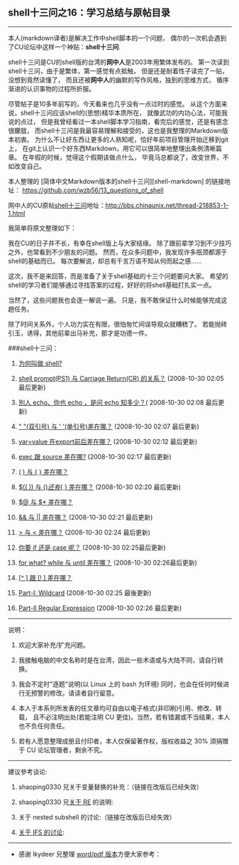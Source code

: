 ## shell十三问之16：学习总结与原帖目录
---------------------------------

本人(markdown译者)是解决工作中shell脚本的一个问题，
偶尔的一次机会遇到了CU论坛中这样一个神贴：**shell十三问**.

shell十三问是CU的shell版的台湾的**网中人**是2003年用繁体发布的。
第一次读到shell十三问，由于是繁体，第一感觉有点抵触，
但是还是耐着性子读完了一贴，没想到竟然读懂了，
而且还被**网中人**的幽默的写作风格，独到的思维方式，
循序渐进的认识事物的过程所折服。

尽管帖子是10多年前写的，今天看来也几乎没有一点过时的感觉。
从这个方面来说，shell十三问应该shell的(思想)精华本质所在，
就像武功的内功心法，可能我说的点过，
但是我曾经看过一本shell脚本学习指南，看完后的感觉，还是有感念很朦胧，
而shell十三问是我最容易理解和接受的，这也是我整理的Markdown版本初衷。
为什么不让好东西让更多的人熟知呢，恰好年前项目管理开始迁移到git上，
在git上认识一个好东西Markdown，用它可以很简单地整理出条例清晰篇章。
在年假的时候，觉得这个假期该做点什么，
毕竟马总都说了，改变世界，不如改变自己。

本人整理的 [简体中文Markdown版本的shell十三问][shell-markdown] 的链接地址： https://github.com/wzb56/13_questions_of_shell

网中人的CU原帖[shell十三问][0]地址：http://bbs.chinaunix.net/thread-218853-1-1.html

我简单将原文整理如下：
   
 我在CU的日子并不长，有幸在shell版上与大家结缘。
 除了跟前辈学习到不少技巧之外，也常看到不少朋友的问题。
 然而，在众多问题中，我发现许多瓶颈都源于shell的基础而已。
 每次要解说，却总有千言万语不知从何而起之感......

 这次，我不是来回答，而是准备了关于shell基础的十三个问题要问大家。
 希望的shell的学习者们能够通过寻找答案的过程，好好的将shell基础打扎实一点。

 当然了，这些问题我也会逐一解说一遍。
 只是，我不敢保证什么时候能够完成这趟任务。

 除了时间关系外，个人功力实在有限，很怕匆忙间误导观众就糟糕了。
 若能抛砖引玉，诱得，其他前辈出马补充，那才是功德一件。


###shell十三问：

1. [为何叫做 shell?][1]	
 
2. [shell prompt(PS1) 与 Carriage Return(CR) 的关系？][2] (2008-10-30 02:05 最后更新)
	
3. [別人 echo、你也 echo ，是问 echo 知多少？][3]( 2008-10-30 02:08 最后更新)	

4. [" "(双引号) 与 ' '(单引号)差在哪？][4]  (2008-10-30 02:07 最后更新)
	
5. [var=value 在export前后差在哪？][5] (2008-10-30 02:12 最后更新)

6. [exec 跟 source 差在哪?][6] (2008-10-30 02:17 最后更新)
  
7. [( ) 与 { } 差在哪？][7]
	
8. [$(( )) 与 $( ) 还有${ } 差在哪？][8] (2008-10-30 02:20 最后更新)	

9. [$@ 与 $* 差在哪？][9]
	
10. [&& 与 || 差在哪？][10] (2008-10-30 02:21 最后更新)
	
11. [> 与 < 差在哪？][11] (2008-10-30 02:24 最后更新)
	
12. [你要 if 还是 case 呢？][12] (2008-10-30 02:25最后更新)
	
13. [for what? while 与 until 差在哪？][13] (2008-10-30 02:26最后更新)
	
14. [[^ ] 跟 [! ] 差在哪？][14]

15. [Part-I: Wildcard][14] (2008-10-30 02:25 最後更新)

16. [Part-II Regular Expression][15] (2008-10-30 02:26 最后更新)
	
--------------
说明：

1. 欢迎大家补充/扩充问题。

2. 我接触电脑的中文名称时是在台湾，因此一些术语或与大陆不同，请自行转换。 

3. 我会不定时"逐题"说明(以 Linux 上的 bash 为环境)
	同时，也会在任何时候进行无预警的修改。请读者自行留意。

4. 本人于本系列所发表的任文章均可自由以电子格式(非印刷)引用、修改、转载，
	且不必注明出处(若能注明 CU 更佳)。当然，若有错漏或不当结果，本人也不负任何责任。

5. 若有人愿意整理成册且付印者，本人仅保留著作权，版权收益之 30% 須捐赠于 CU 论坛管理者，剩余不究。

---------
建议參考谈论:

1. shaoping0330 兄关于变量替换的补充：（链接在改版后已经失效）

2. shaoping0330 兄[关于 RE][16] 的说明:

3. 关于 nested subshell 的讨论:（链接在改版后已经失效）

4. [关于 IFS 的讨论][18]: 
	
---------

* 感谢 lkydeer 兄整理 [word/pdf 版本][19]方便大家参考：
	


[shell-mardown]: https://github.com/wzb56/13_questions_of_shell
[0]: http://bbs.chinaunix.net/thread-218853-1-1.html
[1]: http://bbs.chinaunix.net/forum.php?mod=viewthread&tid=218853&page=2#pid1454336
[2]: http://bbs.chinaunix.net/forum.php?mod=viewthread&tid=218853&page=2#pid1467910
[3]: http://bbs.chinaunix.net/viewthread.php?tid=218853&extra=&page=3#pid1482452
[4]: http://bbs.chinaunix.net/viewthread.php?tid=218853&extra=&page=4#pid1511745
[5]: http://bbs.chinaunix.net/viewthread.php?tid=218853&extra=&page=5#pid1544391
[6]: http://bbs.chinaunix.net/viewthread.php?tid=218853&extra=&page=6#pid1583329
[7]: http://bbs.chinaunix.net/viewthread.php?tid=218853&extra=&page=6#pid1595135
[8]: http://bbs.chinaunix.net/viewthread.php?tid=218853&extra=&page=7#pid1617953
[9]: http://bbs.chinaunix.net/viewthread.php?tid=218853&extra=&page=7#pid1628522
[10]: http://bbs.chinaunix.net/viewthread.php?tid=218853&extra=&page=7#pid1634118
[11]: http://bbs.chinaunix.net/viewthread.php?tid=218853&extra=&page=7#pid1636825
[12]: http://bbs.chinaunix.net/viewthread.php?tid=218853&extra=&page=8#pid1679488
[13]: http://bbs.chinaunix.net/viewthread.php?tid=218853&extra=&page=8#pid1692457
[14]: http://bbs.chinaunix.net/viewthread.php?tid=218853&extra=&page=16#pid2930144
[15]: http://bbs.chinaunix.net/viewthread.php?tid=218853&extra=&page=16#pid2934852
[16]: http://bbs.chinaunix.net/forum/viewtopic.php?t=393964
[18]: http://bbs.chinaunix.net/forum/viewtopic.php?t=512925
[19]: http://bbs.chinaunix.net/viewthread.php?tid=963890&extra=page%3D2
